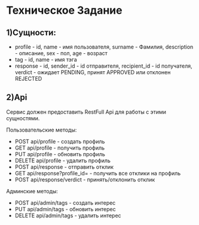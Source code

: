# Техническое Задание
## 1)Сущности:
* profile - id, name - имя пользователя, surname - Фамилия, description - описание, sex - пол, age - возраст
* tag - id, name - имя тэга
* response - id, sender_id - id отправителя, recipient_id - id получателя, verdict - ожидает PENDING, принят APPROVED или отклонен REJECTED 

## 2)Api

Сервис должен предоставить RestFull Api для работы с этими сущностями.

Пользовательские методы:

* POST api/profile - создать профиль
* GET api/profile - получить профиль
* PUT api/profile - обновить профиль
* DELETE api/profile - удалить профиль
* POST api/response - отправить отклик
* GET api/response?profile_id= - получить все отклики на профиль
* POST api/response/verdict - принять/отклонить отклик

Админские методы:

* POST api/admin/tags - создать интерес
* PUT api/admin/tags - обновить интерес
* DELETE api/admin/tags - удалить интерес 
